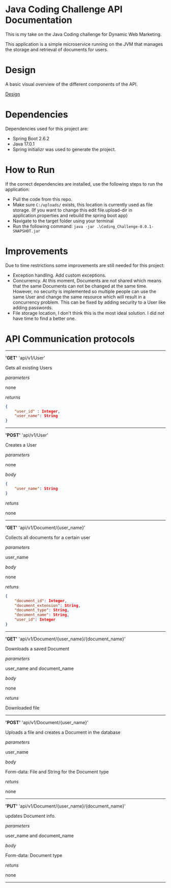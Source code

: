 # Java Coding Challenge API Documentation


This is my take on the Java Coding challenge for Dynamic Web Marketing.

This application is a simple microservice running on the JVM that manages the storage and retrieval
of documents for users.

# Design

A basic visual overview of the different components of the API.

[Design](/images/CodeChallenge.drawio.png)

# Dependencies

Dependencies used for this project are:

- Spring Boot 2.6.2
- Java 17.0.1
- Spring initializr was used to generate the project.

# How to Run

If the correct dependencies are installed, use the following steps to run the application:
- Pull the code from this repo.
- Make sure ```C:/uploads/``` exists, this location is currently used as file storage. (If you want to change this edit file.upload-dir in application.properties and rebuild the spring boot app) 
- Navigate to the target folder using your terminal
- Run the following command: ```java -jar .\Coding_Challenge-0.0.1-SNAPSHOT.jar```

# Improvements

Due to time restrictions some improvements are still needed for this project:

- Exception handling. Add custom exceptions.
- Concurrency. At this moment, Documents are not shared which means that the same Documents can not be changed at the same time. However, no security is implemented so multiple people can use the same User and change the same resource which will result in a concurrency problem. This can be fixed by adding security to a User like adding passwords.
- File storage location, I don't think this is the most ideal solution. I did not have time to find a better one.
# API Communication protocols

---
**'GET'** 'api/v1/User'

Gets all existing Users

_parameters_

none
 
_returns_

```json
{
    "user_id" : Integer,
    "user_name": String
}
```
---
**'POST'** 'api/v1/User'

Creates a User

_parameters_

none

_body_

```json
{
    "user_name": String
}
```

_retuns_

none

---

**'GET'** 'api/v1/Document/{user_name}'

Collects all documents for a certain user

_parameters_

user_name

_body_

none

_retuns_

```json
{
    "document_id": Integer,
    "document_extension": String,
    "document_type": String,
    "document_name": String,
    "user_id": Integer
}
```

---

**'GET'** 'api/v1/Document/{user_name}/{document_name}'

Downloads a saved Document

_parameters_

user_name and document_name

_body_

none

_retuns_

Downloaded file

---

**'POST'** 'api/v1/Document/{user_name}'

Uploads a file and creates a Document in the database

_parameters_

user_name

_body_

Form-data: File and String for the Document type

_retuns_

none

---

**'PUT'** 'api/v1/Document/{user_name}/{document_name}'

updates Document info.

_parameters_

user_name and document_name

_body_

Form-data: Document type

_retuns_

none

---






